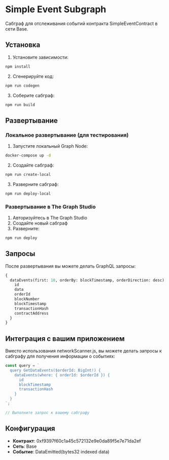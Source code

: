 # Simple Event Subgraph

Сабграф для отслеживания событий контракта SimpleEventContract в сети Base.

## Установка

1. Установите зависимости:
```bash
npm install
```

2. Сгенерируйте код:
```bash
npm run codegen
```

3. Соберите сабграф:
```bash
npm run build
```

## Развертывание

### Локальное развертывание (для тестирования)

1. Запустите локальный Graph Node:
```bash
docker-compose up -d
```

2. Создайте сабграф:
```bash
npm run create-local
```

3. Разверните сабграф:
```bash
npm run deploy-local
```

### Развертывание в The Graph Studio

1. Авторизуйтесь в The Graph Studio
2. Создайте новый сабграф
3. Разверните:
```bash
npm run deploy
```

## Запросы

После развертывания вы можете делать GraphQL запросы:

```graphql
{
  dataEvents(first: 10, orderBy: blockTimestamp, orderDirection: desc) {
    id
    data
    orderId
    blockNumber
    blockTimestamp
    transactionHash
    contractAddress
  }
}
```

## Интеграция с вашим приложением

Вместо использования networkScanner.js, вы можете делать запросы к сабграфу для получения информации о событиях:

```javascript
const query = `
  query GetDataEvents($orderId: BigInt!) {
    dataEvents(where: { orderId: $orderId }) {
      id
      blockTimestamp
      transactionHash
    }
  }
`;

// Выполните запрос к вашему сабграфу
```

## Конфигурация

- **Контракт**: 0xf9397f60c1a45c572132e9e0da89f5e7e71da2ef
- **Сеть**: Base
- **Событие**: DataEmitted(bytes32 indexed data) 